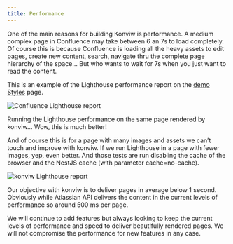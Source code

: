 ```yaml
---
title: Performance
---
```


<!-- markdownlint-disable MD033 -->

One of the main reasons for building Konviw is performance. A medium complex page in Confluence may take between 6 an 7s to load completely. Of course this is because Confluence is loading all the heavy assets to edit pages, create new content, search, navigate thru the complete page hierarchy of the space... But who wants to wait for 7s when you just want to read the content.

This is an example of the Lighthouse performance report on the [demo Styles](demoStyles) page.

![Confluence Lighthouse report](https://konviw.vercel.app/cpv/wiki/download/attachments/35225651/image-20210502-140806.png?version=1&modificationDate=1619964489513&cacheVersion=1&api=v2)

Running the Lighthouse performance on the same page rendered by konviw…
Wow, this is much better!

And of course this is for a page with many images and assets we can’t touch and improve with konviw. If we run Lighthouse in a page with fewer images, yep, even better. And those tests are run disabling the cache of the browser and the NestJS cache (with parameter cache=no-cache).

![konviw Lighthouse report](https://konviw.vercel.app/cpv/wiki/download/attachments/35225651/image-20210502-141206.png?version=1&modificationDate=1619964728448&cacheVersion=1&api=v2)

Our objective with konviw is to deliver pages in average below 1 second. Obviously while Atlassian API delivers the content in the current levels of performance so around 500 ms per page.

We will continue to add features but always looking to keep the current levels of performance and speed to deliver beautifully rendered pages. We will not compromise the performance for new features in any case.

